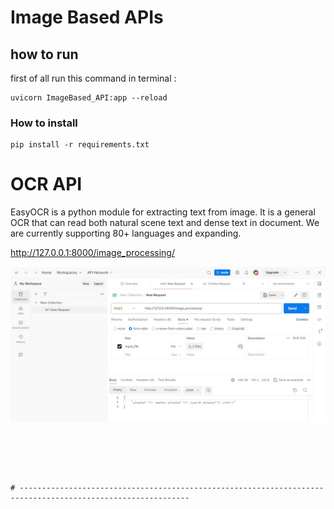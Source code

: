# Image Based APIs


## how to run 
first of all run this command in terminal :

```
uvicorn ImageBased_API:app --reload
```

### How to install  
```
pip install -r requirements.txt
```  

# OCR API
EasyOCR is a python module for extracting text from image. It is a general OCR that can read both natural scene text and dense text in document. We are currently supporting 80+ languages and expanding.

http://127.0.0.1:8000/image_processing/

![img](image/result.jpg) 


```





# ------------------------------------------------------------------------------------------------------------
